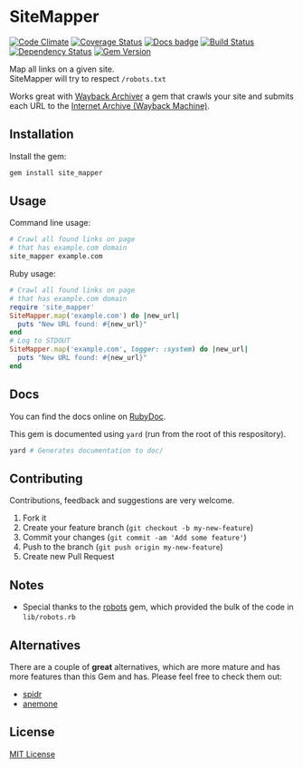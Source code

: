 # SiteMapper

[![Code Climate](https://codeclimate.com/github/buren/site_mapper.png)](https://codeclimate.com/github/buren/site_mapper)
[![Coverage Status](https://img.shields.io/coveralls/buren/site_mapper.svg)](https://coveralls.io/r/buren/site_mapper)
[![Docs badge](https://inch-ci.org/github/buren/site_mapper.svg?branch=master)](http://www.rubydoc.info/github/buren/site_mapper/master)
[![Build Status](https://travis-ci.org/buren/site_mapper.svg?branch=master)](https://travis-ci.org/buren/site_mapper)
[![Dependency Status](https://gemnasium.com/buren/site_mapper.svg)](https://gemnasium.com/buren/site_mapper)
[![Gem Version](https://badge.fury.io/rb/site_mapper.svg)](http://badge.fury.io/rb/site_mapper)

Map all links on a given site.  
SiteMapper will try to respect `/robots.txt`

Works great with [Wayback Archiver](https://github.com/buren/wayback_archiver) a gem that crawls your site and submits each URL to the [Internet Archive (Wayback Machine)](https://archive.org/web/).

## Installation
Install the gem:

```bash
gem install site_mapper
```

## Usage

Command line usage:

```bash
# Crawl all found links on page
# that has example.com domain
site_mapper example.com
```

Ruby usage:

```ruby
# Crawl all found links on page
# that has example.com domain
require 'site_mapper'
SiteMapper.map('example.com') do |new_url|
  puts "New URL found: #{new_url}"
end
# Log to STDOUT
SiteMapper.map('example.com', logger: :system) do |new_url|
  puts "New URL found: #{new_url}"
end
```

## Docs

You can find the docs online on [RubyDoc](http://www.rubydoc.info/github/buren/site_mapper/master).

This gem is documented using `yard` (run from the root of this respository).

```bash
yard # Generates documentation to doc/
```

## Contributing

Contributions, feedback and suggestions are very welcome.

1. Fork it
2. Create your feature branch (`git checkout -b my-new-feature`)
3. Commit your changes (`git commit -am 'Add some feature'`)
4. Push to the branch (`git push origin my-new-feature`)
5. Create new Pull Request

## Notes

* Special thanks to the [robots](https://rubygems.org/gems/robots) gem, which provided the bulk of the code in `lib/robots.rb`

## Alternatives

There are a couple of __great__ alternatives, which are more mature and has more features than this Gem and has. Please feel free to check them out:

* [spidr](https://github.com/postmodern/spidr#readme)
* [anemone](https://github.com/chriskite/anemone#readme)

## License

[MIT License](LICENSE)
